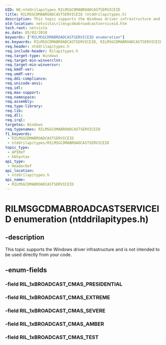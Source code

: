 ```yaml
---
UID: NE:ntddrilapitypes.RILMSGCDMABROADCASTSERVICEID
title: RILMSGCDMABROADCASTSERVICEID (ntddrilapitypes.h)
description: This topic supports the Windows driver infrastructure and is not intended to be used directly from your code.
old-location: netvista\rilmsgcdmabroadcastserviceid.htm
tech.root: netvista
ms.date: 05/02/2018
keywords: ["RILMSGCDMABROADCASTSERVICEID enumeration"]
ms.keywords: RILMSGCDMABROADCASTSERVICEID, RILMSGCDMABROADCASTSERVICEID enumeration [Network Drivers Starting with Windows Vista], RIL_1xBROADCAST_CMAS_AMBER, RIL_1xBROADCAST_CMAS_EXTREME, RIL_1xBROADCAST_CMAS_SEVERE, RIL_1xBROADCAST_CMAS_TEST, netvista.rilmsgcdmabroadcastserviceid, ntddrilapitypes/RILMSGCDMABROADCASTSERVICEID, ntddrilapitypes/RIL_1xBROADCAST_CMAS_AMBER, ntddrilapitypes/RIL_1xBROADCAST_CMAS_EXTREME, ntddrilapitypes/RIL_1xBROADCAST_CMAS_SEVERE, ntddrilapitypes/RIL_1xBROADCAST_CMAS_TEST
req.header: ntddrilapitypes.h
req.include-header: Rilapitypes.h
req.target-type: Windows
req.target-min-winverclnt: 
req.target-min-winversvr: 
req.kmdf-ver: 
req.umdf-ver: 
req.ddi-compliance: 
req.unicode-ansi: 
req.idl: 
req.max-support: 
req.namespace: 
req.assembly: 
req.type-library: 
req.lib: 
req.dll: 
req.irql: 
targetos: Windows
req.typenames: RILMSGCDMABROADCASTSERVICEID
f1_keywords:
 - RILMSGCDMABROADCASTSERVICEID
 - ntddrilapitypes/RILMSGCDMABROADCASTSERVICEID
topic_type:
 - APIRef
 - kbSyntax
api_type:
 - HeaderDef
api_location:
 - ntddrilapitypes.h
api_name:
 - RILMSGCDMABROADCASTSERVICEID
---
```


# RILMSGCDMABROADCASTSERVICEID enumeration (ntddrilapitypes.h)


## -description

This topic supports the Windows driver infrastructure and is not intended to be used directly from your code.

## -enum-fields

### -field RIL_1xBROADCAST_CMAS_PRESIDENTIAL

### -field RIL_1xBROADCAST_CMAS_EXTREME

### -field RIL_1xBROADCAST_CMAS_SEVERE

### -field RIL_1xBROADCAST_CMAS_AMBER

### -field RIL_1xBROADCAST_CMAS_TEST

